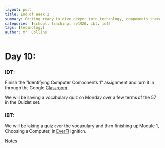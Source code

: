 ```yaml
---
layout: post
title: End of Week 2
summary: Getting ready to dive deeper into technology, components there in, and its affect on our lives.
categories: [school, teaching, sy1920, ibt, idt]
tags: [technology]
author: Mr. Collins
---
```


# Day 10:

### IDT:

Finish the "Identifying Computer Components 1" assignment and turn it in through the Google [Classroom](https://classroom.google.com).

We will be having a vocabulary quiz on Monday over a few terms of the 57 in the Quizlet set.

### IBT:

We will be taking a quiz over the vocabulary and then finishing up Module 1, Choosing a Computer, in [EverFi](https://platform.everfi.net) Ignition.

[Notes](/assets/docs/sy1920/notes/16aug19.pdf)
